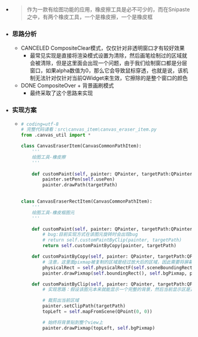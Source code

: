 - >作为一款有绘图功能的应用，橡皮擦工具是必不可少的，而在Snipaste之中，有两个橡皮工具，一个是橡皮擦，一个是橡皮框
- ### 思路分析
	- CANCELED CompositeClear模式，仅仅针对非透明窗口才有较好效果
		- 最常见实现是直接将渲染模式设置为清除，然后画笔绘制过的区域就会被清除，但是这里面会出现一个问题，由于我们绘制窗口都是分层窗口，如果alpha数值为0，那么它会导致鼠标穿透，也就是说，该机制无法针对仅针对当前QWidget来生效，它擦除的是整个窗口的颜色
	- DONE CompositeOver + 背景画刷模式
		- 最终采取了这个思路来实现
- ### 实现方案
	- ```python
	  # coding=utf-8
	  # 完整代码请看：src\canvas_item\canvas_eraser_item.py
	  from .canvas_util import *
	  
	  class CanvasEraserItem(CanvasCommonPathItem):
	      '''
	      绘图工具-橡皮擦
	      '''
	      
	      def customPaint(self, painter: QPainter, targetPath:QPainterPath) -> None:
	          painter.setPen(self.usePen)
	          painter.drawPath(targetPath)
	          
	  
	  class CanvasEraserRectItem(CanvasCommonPathItem):
	      '''
	      绘图工具-橡皮框图元
	      '''
	  
	      def customPaint(self, painter: QPainter, targetPath:QPainterPath) -> None:
	          # bug:目前实现方式在该图元旋转时会出现bug
	          # return self.customPaintByClip(painter, targetPath)
	          return self.customPaintByCopy(painter, targetPath)
	  
	      def customPaintByCopy(self, painter: QPainter, targetPath:QPainterPath) -> None:
	          # 注意，这里面pixmap被复制的区域是经过放大后的区域，因此需要将屏幕区域做一次转换
	          physicalRect = self.physicalRectF(self.sceneBoundingRect())
	          painter.drawPixmap(self.boundingRect(), self.bgPixmap, physicalRect)
	  
	      def customPaintByClip(self, painter: QPainter, targetPath:QPainterPath) -> None:
	          # 实现思路：假设该图元本来就能显示一个完整的背景，然后当前显示区是其裁剪所得的，类似头像裁剪框之类的思路
	  
	          # 裁剪出当前区域
	          painter.setClipPath(targetPath)
	          topLeft = self.mapFromScene(QPoint(0, 0))
	  
	          # 始终将背景贴到整个view上
	          painter.drawPixmap(topLeft, self.bgPixmap)
	  ```